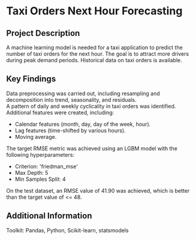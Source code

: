 # Taxi Orders Next Hour Forecasting

## Project Description
A machine learning model is needed for a taxi application to predict the number of taxi orders for the next hour. The goal is to attract more drivers during peak demand periods. Historical data on taxi orders is available.  

## Key Findings
Data preprocessing was carried out, including resampling and decomposition into trend, seasonality, and residuals.  
A pattern of daily and weekly cyclicality in taxi orders was identified.  
Additional features were created, including:  
- Calendar features (month, day, day of the week, hour).
- Lag features (time-shifted by various hours).
- Moving average.
  
The target RMSE metric was achieved using an LGBM model with the following hyperparameters:  
- Criterion: 'friedman_mse'
- Max Depth: 5  
- Min Samples Split: 4
  
On the test dataset, an RMSE value of 41.90 was achieved, which is better than the target value of <= 48.  

## Additional Information
Toolkit: Pandas, Python, Scikit-learn, statsmodels
